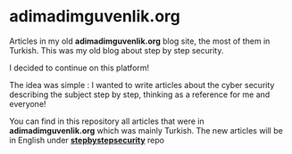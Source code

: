 # adimadimguvenlik.org
Articles in my old **adimadimguvenlik.org** blog site, the most of them in Turkish.
This was my old blog about step by step security\.

I decided to continue on this platform!

The idea was simple : I wanted to write articles about the cyber security describing the subject step by step, thinking as a reference for me and everyone!

You can find in this repository all articles that were in **adimadimguvenlik.org** which was mainly Turkish\.
The new articles will be in English under [**stepbystepsecurity**](https://github.com/wisekhan/stepbystepsecurity) repo





